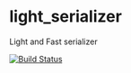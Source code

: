 # light_serializer
Light and Fast serializer

[![Build Status](https://travis-ci.org/krim/light_serializer.svg?branch=master)](https://travis-ci.org/krim/light_serializer)
